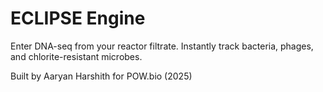 # ECLIPSE Engine
Enter DNA-seq from your reactor filtrate. Instantly track bacteria, phages, and chlorite-resistant microbes. 

Built by Aaryan Harshith for POW.bio (2025)
